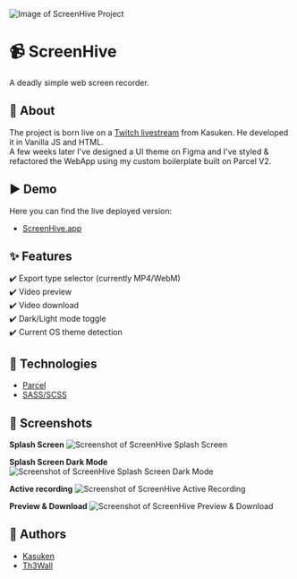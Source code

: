![Image of ScreenHive Project](https://cdn.jsdelivr.net/gh/Th3Wall/assets-cdn/ScreenHive/ScreenHive_readme_V2.jpg)

# 📹 ScreenHive

A deadly simple web screen recorder.

## 🎯 About

The project is born live on a [Twitch livestream](https://twitch.tv/kasuken) from Kasuken. He developed it in Vanilla JS and HTML.<br/>
A few weeks later I've designed a UI theme on Figma and I've styled & refactored the WebApp using my custom boilerplate built on Parcel V2.

## ▶️ Demo

Here you can find the live deployed version:

- [ScreenHive.app](https://www.screenhive.app/)

## :sparkles: Features

:heavy_check_mark: Export type selector (currently MP4/WebM)<br/>
:heavy_check_mark: Video preview<br/>
:heavy_check_mark: Video download<br/>
:heavy_check_mark: Dark/Light mode toggle<br/>
:heavy_check_mark: Current OS theme detection

## :rocket: Technologies

- [Parcel](https://parceljs.org/)
- [SASS/SCSS](https://sass-lang.com/)

## 📸 Screenshots

**Splash Screen**
![Screenshot of ScreenHive Splash Screen](https://cdn.jsdelivr.net/gh/Th3Wall/assets-cdn/ScreenHive/ScreenHive_Splash_readme.jpg)
<br/>

**Splash Screen Dark Mode**
![Screenshot of ScreenHive Splash Screen Dark Mode](https://cdn.jsdelivr.net/gh/Th3Wall/assets-cdn/ScreenHive/ScreenHive_SplashDark_readme.jpg)
<br/>

**Active recording**
![Screenshot of ScreenHive Active Recording](https://cdn.jsdelivr.net/gh/Th3Wall/assets-cdn/ScreenHive/ScreenHive_readme_2.jpg)
<br/>

**Preview & Download**
![Screenshot of ScreenHive Preview & Download](https://cdn.jsdelivr.net/gh/Th3Wall/assets-cdn/ScreenHive/ScreenHive_readme_3.jpg)
<br/>

## 👤 Authors

- [Kasuken](https://github.com/kasuken)
- [Th3Wall](https://github.com/th3wall)
